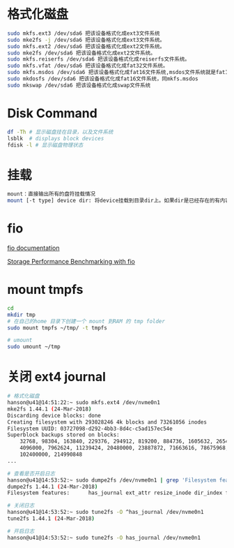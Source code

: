 # 格式化磁盘
```bash
sudo mkfs.ext3 /dev/sda6 把该设备格式化成ext3文件系统
sudo mke2fs -j /dev/sda6 把该设备格式化成ext3文件系统。  
sudo mkfs.ext2 /dev/sda6 把该设备格式化成ext2文件系统。  
sudo mke2fs /dev/sda6 把该设备格式化成ext2文件系统。  
sudo mkfs.reiserfs /dev/sda6 把该设备格式化成reiserfs文件系统。  
sudo mkfs.vfat /dev/sda6 把该设备格式化成fat32文件系统。  
sudo mkfs.msdos /dev/sda6 把该设备格式化成fat16文件系统,msdos文件系统就是fat16。  
sudo mkdosfs /dev/sda6 把该设备格式化成fat16文件系统，同mkfs.msdos  
sudo mkswap /dev/sda6 把该设备格式化成swap文件系统
```

# Disk Command

```bash
df -Th # 显示磁盘挂在目录，以及文件系统
lsblk  # displays block devices
fdisk -l # 显示磁盘物理状态
```

# 挂载
```bash
mount：直接输出所有的盘符挂载情况
mount [-t type] device dir: 将device挂载到目录dir上。如果dir是已经存在的有内容的目录，那么新挂载的盘会暂时替换原有的内容，这时候只需要使用命令 umount卸载disk即可。
```


# fio

[fio documentation](https://fio.readthedocs.io/en/latest/fio_doc.html)

[Storage Performance Benchmarking with fio](https://thesanguy.com/2018/01/24/storage-performance-benchmarking-with-fio/)

# mount tmpfs

```bash
cd 
mkdir tmp
# 在自己的home 目录下创建一个 mount 到RAM 的 tmp folder
sudo mount tmpfs ~/tmp/ -t tmpfs

# umount
sudo umount ~/tmp
```

# 关闭 ext4 journal

```bash
# 格式化磁盘 
hanson@u41@14:51:22:~ sudo mkfs.ext4 /dev/nvme0n1
mke2fs 1.44.1 (24-Mar-2018)
Discarding device blocks: done
Creating filesystem with 293028246 4k blocks and 73261056 inodes
Filesystem UUID: 03727098-d292-4bb3-8d4c-c5ad157ec54e
Superblock backups stored on blocks:
	32768, 98304, 163840, 229376, 294912, 819200, 884736, 1605632, 2654208,
	4096000, 7962624, 11239424, 20480000, 23887872, 71663616, 78675968,
	102400000, 214990848
...

# 查看是否开启日志
hanson@u41@14:53:52:~ sudo dumpe2fs /dev/nvme0n1 | grep 'Filesystem features' | grep 'has_journal'
dumpe2fs 1.44.1 (24-Mar-2018)
Filesystem features:      has_journal ext_attr resize_inode dir_index filetype extent 64bit flex_bg sparse_super large_file huge_file dir_nlink extra_isize metadata_csum

# 关闭日志
hanson@u41@14:53:52:~ sudo tune2fs -O ^has_journal /dev/nvme0n1
tune2fs 1.44.1 (24-Mar-2018)

# 开启日志
hanson@u41@14:53:52:~ sudo tune2fs -O has_journal /dev/nvme0n1
```




